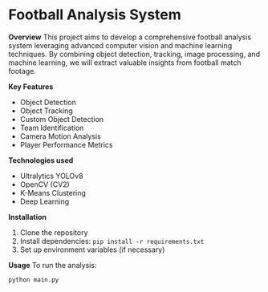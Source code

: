 # Football Analysis System

**Overview**
This project aims to develop a comprehensive football analysis system leveraging advanced computer vision and machine learning techniques. By combining object detection, tracking, image processing, and machine learning, we will extract valuable insights from football match footage.

**Key Features**
* Object Detection
* Object Tracking
* Custom Object Detection
* Team Identification
* Camera Motion Analysis
* Player Performance Metrics

**Technologies used**
* Ultralytics YOLOv8
* OpenCV (CV2)
* K-Means Clustering
* Deep Learning



**Installation**
1. Clone the repository
2. Install dependencies: `pip install -r requirements.txt`
3. Set up environment variables (if necessary)

**Usage**
To run the analysis:
```bash
python main.py
